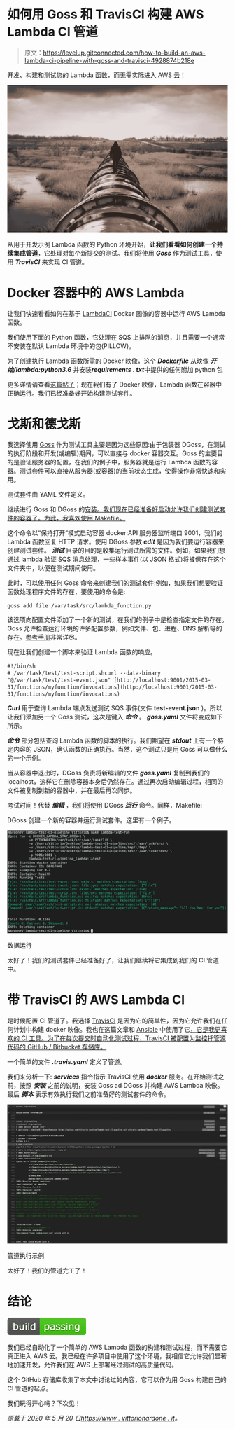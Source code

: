 # 如何用 Goss 和 TravisCI 构建 AWS Lambda CI 管道

> 原文：<https://levelup.gitconnected.com/how-to-build-an-aws-lambda-ci-pipeline-with-goss-and-travisci-4928874b218e>

开发、构建和测试您的 Lambda 函数，而无需实际进入 AWS 云！

![](img/b398aad92b2f0c38210a486178ed39d0.png)

从用于开发示例 Lambda 函数的 Python 环境开始，**让我们看看如何创建一个持续集成管道**，它处理对每个新提交的测试。我们将使用 ***Goss*** 作为测试工具，使用 ***TravisCI*** 来实现 CI 管道。

# Docker 容器中的 AWS Lambda

让我们快速看看如何在基于 [LambdaCI](https://hub.docker.com/r/lambci/lambda/) Docker 图像的容器中运行 AWS Lambda 函数。

我们使用下面的 Python 函数，它处理在 SQS 上排队的消息，并且需要一个通常不安装在默认 Lambda 环境中的包(PILLOW)。

为了创建执行 Lambda 函数所需的 Docker 映像，这个 ***Dockerfile*** 从映像 ***开始/lambda:python3.6*** 并安装***requirements . txt***中提供的任何附加 python 包

更多详情请查看[这篇帖子](https://www.vittorionardone.it/en/2020/05/12/aws-lambda-offline-development-with-docker/)；现在我们有了 Docker 映像，Lambda 函数在容器中正确运行。我们已经准备好开始构建测试套件。

# 戈斯和德戈斯

我选择使用 [Goss](https://goss.rocks/) 作为测试工具主要是因为这些原因:由于包装器 DGoss，在测试的执行阶段和开发(或编辑)期间，可以直接与 docker 容器交互。Goss 的主要目的是验证服务器的配置，在我们的例子中，服务器就是运行 Lambda 函数的容器。测试套件可以直接从服务器(或容器)的当前状态生成，使得操作非常快速和实用。

测试套件由 YAML 文件定义。

继续进行 Goss 和 DGoss 的[安装。我们现在已经准备好启动允许我们创建测试套件的容器了。为此，我喜欢使用 Makefile。](https://github.com/aelsabbahy/goss)

这个命令以“保持打开”模式启动容器 docker:API 服务器监听端口 9001，我们的 Lambda 函数回复 HTTP 请求。使用 DGoss 参数 ***edit*** 是因为我们要运行容器来创建测试套件。 ***测试*** 目录的目的是收集运行测试所需的文件。例如，如果我们想通过 lambda 验证 SQS 消息处理，一些样本事件(以 JSON 格式)将被保存在这个文件夹中，以便在测试期间使用。

此时，可以使用任何 Goss 命令来创建我们的测试套件:例如，如果我们想要验证函数处理程序文件的存在，要使用的命令是:

```
goss add file /var/task/src/lambda_function.py
```

该选项向配置文件添加了一个新的测试，在我们的例子中是检查指定文件的存在。Goss 允许检查运行环境的许多配置参数，例如文件、包、进程、DNS 解析等的存在。[参考手册](https://github.com/aelsabbahy/goss/blob/master/docs/manual.md)非常详尽。

现在让我们创建一个脚本来验证 Lambda 函数的响应。

```
#!/bin/sh
# /var/task/test/test-script.shcurl --data-binary "@/var/task/test/test-event.json" [http://localhost:9001/2015-03-31/functions/myfunction/invocations](http://localhost:9001/2015-03-31/functions/myfunction/invocations)
```

***Curl*** 用于查询 Lambda 端点发送测试 SQS 事件(文件 **test-event.json** )。所以让我们添加另一个 Goss 测试，这次是键入 ***命令*** 。 ***goss.yaml*** 文件将变成如下所示。

***命令*** 部分包括查询 Lambda 函数的脚本的执行。我们期望在 ***stdout*** 上有一个特定内容的 JSON，确认函数的正确执行。当然，这个测试只是用 Goss 可以做什么的一个示例。

当从容器中退出时，DGoss 负责将新编辑的文件 ***goss.yaml*** 复制到我们的 localhost，这样它在删除容器本身后仍然存在。通过再次启动编辑过程，相同的文件被复制到新的容器中，并在最后再次同步。

考试时间！代替 ***编辑*** ，我们将使用 DGoss ***运行*** 命令。同样，Makefile:

DGoss 创建一个新的容器并运行测试套件。这里有一个例子。

![](img/98a223e9809c8bab31620ea0813fda5f.png)

数据运行

太好了！我们的测试套件已经准备好了，让我们继续将它集成到我们的 CI 管道中。

# 带 TravisCI 的 AWS Lambda CI

是时候配置 CI 管道了。我选择 [TravisCI](https://travis-ci.com/) 是因为它的简单性，因为它允许我们在任何计划中构建 docker 映像。我也在这篇文章和 [Ansible](https://www.ansible.com/) 中使用了它[，它是我更喜欢的 CI 工具。为了在每次提交时自动化测试过程，TravisCI 被配置为监控托管源代码的 GitHub / Bitbucket 存储库。](https://www.vittorionardone.it/en/2020/02/11/travisci-pipeline-to-test-ansible-roles-with-molecule-on-aws-ec2/)

一个简单的文件 ***.travis.yaml*** 定义了管道。

我们来分析一下: ***services*** 指令指示 TravisCI 使用 ***docker*** 服务。在开始测试之前，按照 ***安装*** 之前的说明，安装 Goss ad DGoss 并构建 AWS Lambda 映像。最后 ***脚本*** 表示有效执行我们之前准备好的测试套件的命令。

![](img/d2f546b7375a2bc158129cb99c8fa9f2.png)

管道执行示例

太好了！我们的管道完工了！

# 结论

![](img/a555479214a0c2ff10064f11ae9c82b1.png)

我们已经自动化了一个简单的 AWS Lambda 函数的构建和测试过程，而不需要它真正进入 AWS 云。我已经在许多项目中使用了这个环境，我相信它允许我们显著地加速开发，允许我们在 AWS 上部署经过测试的高质量代码。

这个 GitHub 存储库收集了本文中讨论过的内容，它可以作为用 Goss 构建自己的 CI 管道的起点。

我们玩得开心吗？下次见！

*原载于 2020 年 5 月 20 日*[*https://www . vittorionardone . it*](https://www.vittorionardone.it/en/2020/05/20/build-aws-lambda-ci-pipeline-with-goss-and-travisci/)*。*